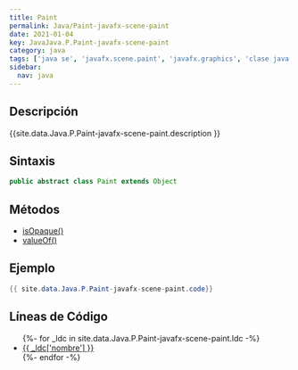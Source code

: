 ```yaml
---
title: Paint
permalink: Java/Paint-javafx-scene-paint
date: 2021-01-04
key: JavaJava.P.Paint-javafx-scene-paint
category: java
tags: ['java se', 'javafx.scene.paint', 'javafx.graphics', 'clase java', 'JavaFX 2.0']
sidebar: 
  nav: java
---
```


## Descripción
{{site.data.Java.P.Paint-javafx-scene-paint.description }}

## Sintaxis
~~~java
public abstract class Paint extends Object
~~~

## Métodos
* [isOpaque()](/Java/Paint-javafx-scene-paint/isOpaque)
* [valueOf()](/Java/Paint-javafx-scene-paint/valueOf)

## Ejemplo
~~~java
{{ site.data.Java.P.Paint-javafx-scene-paint.code}}
~~~

## Líneas de Código
<ul>
{%- for _ldc in site.data.Java.P.Paint-javafx-scene-paint.ldc -%}
   <li>
       <a href="{{_ldc['url'] }}">{{ _ldc['nombre'] }}</a>
   </li>
{%- endfor -%}
</ul>
